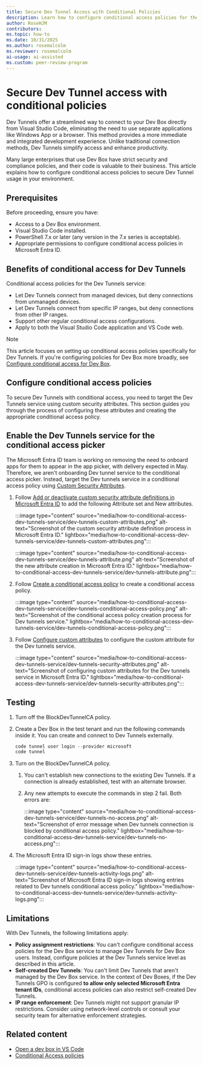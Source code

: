 ```yaml
---
title: Secure Dev Tunnel Access with Conditional Policies
description: Learn how to configure conditional access policies for the Dev Tunnels service in Microsoft Entra ID to secure remote development environments and restrict access based on device management and IP ranges.
author: RoseHJM
contributors:
ms.topic: how-to
ms.date: 10/31/2025
ms.author: rosemalcolm
ms.reviewer: rosemalcolm
ai-usage: ai-assisted
ms.custom: peer-review-program
---
```


# Secure Dev Tunnel access with conditional policies

Dev Tunnels offer a streamlined way to connect to your Dev Box directly from Visual Studio Code, eliminating the need to use separate applications like Windows App or a browser. This method provides a more immediate and integrated development experience. Unlike traditional connection methods, Dev Tunnels simplify access and enhance productivity. 

Many large enterprises that use Dev Box have strict security and compliance policies, and their code is valuable to their business. This article explains how to configure conditional access policies to secure Dev Tunnel usage in your environment.

## Prerequisites

Before proceeding, ensure you have:

- Access to a Dev Box environment.
- Visual Studio Code installed.
- PowerShell 7.x or later (any version in the 7.x series is acceptable).
- Appropriate permissions to configure conditional access policies in Microsoft Entra ID.

## Benefits of conditional access for Dev Tunnels

Conditional access policies for the Dev Tunnels service:

- Let Dev Tunnels connect from managed devices, but deny connections from unmanaged devices.
- Let Dev Tunnels connect from specific IP ranges, but deny connections from other IP ranges.
- Support other regular conditional access configurations.
- Apply to both the Visual Studio Code application and VS Code web.

> [!NOTE]
> This article focuses on setting up conditional access policies specifically for Dev Tunnels. If you're configuring policies for Dev Box more broadly, see [Configure conditional access for Dev Box](how-to-configure-intune-conditional-access-policies.md).

## Configure conditional access policies

To secure Dev Tunnels with conditional access, you need to target the Dev Tunnels service using custom security attributes. This section guides you through the process of configuring these attributes and creating the appropriate conditional access policy.

## Enable the Dev Tunnels service for the conditional access picker

The Microsoft Entra ID team is working on removing the need to onboard apps for them to appear in the app picker, with delivery expected in May. Therefore, we aren't onboarding Dev tunnel service to the conditional access picker. Instead, target the Dev tunnels service in a conditional access policy using [Custom Security Attributes](/entra/identity/conditional-access/concept-filter-for-applications).

1. Follow [Add or deactivate custom security attribute definitions in Microsoft Entra ID](/entra/fundamentals/custom-security-attributes-add?tabs=ms-powershell) to add the following Attribute set and New attributes.

   :::image type="content" source="media/how-to-conditional-access-dev-tunnels-service/dev-tunnels-custom-attributes.png" alt-text="Screenshot of the custom security attribute definition process in Microsoft Entra ID." lightbox="media/how-to-conditional-access-dev-tunnels-service/dev-tunnels-custom-attributes.png":::

   :::image type="content" source="media/how-to-conditional-access-dev-tunnels-service/dev-tunnels-attribute.png" alt-text="Screenshot of the new attribute creation in Microsoft Entra ID." lightbox="media/how-to-conditional-access-dev-tunnels-service/dev-tunnels-attribute.png":::

1. Follow [Create a conditional access policy](/entra/identity/conditional-access/concept-filter-for-applications#create-a-conditional-access-policy) to create a conditional access policy.

   :::image type="content" source="media/how-to-conditional-access-dev-tunnels-service/dev-tunnels-conditional-access-policy.png" alt-text="Screenshot of the conditional access policy creation process for Dev tunnels service." lightbox="media/how-to-conditional-access-dev-tunnels-service/dev-tunnels-conditional-access-policy.png":::

1. Follow [Configure custom attributes](/entra/identity/conditional-access/concept-filter-for-applications#configure-custom-attributes) to configure the custom attribute for the Dev tunnels service.

   :::image type="content" source="media/how-to-conditional-access-dev-tunnels-service/dev-tunnels-security-attributes.png" alt-text="Screenshot of configuring custom attributes for the Dev tunnels service in Microsoft Entra ID." lightbox="media/how-to-conditional-access-dev-tunnels-service/dev-tunnels-security-attributes.png":::

## Testing

1. Turn off the BlockDevTunnelCA policy.

1. Create a Dev Box in the test tenant and run the following commands inside it. You can create and connect to Dev Tunnels externally.

   ```powershell
   code tunnel user login --provider microsoft
   code tunnel
   ```

1. Turn on the BlockDevTunnelCA policy.

   1. You can't establish new connections to the existing Dev Tunnels. If a connection is already established, test with an alternate browser.

   1. Any new attempts to execute the commands in step 2 fail. Both errors are:

      :::image type="content" source="media/how-to-conditional-access-dev-tunnels-service/dev-tunnels-no-access.png" alt-text="Screenshot of error message when Dev tunnels connection is blocked by conditional access policy." lightbox="media/how-to-conditional-access-dev-tunnels-service/dev-tunnels-no-access.png":::

1. The Microsoft Entra ID sign-in logs show these entries.

   :::image type="content" source="media/how-to-conditional-access-dev-tunnels-service/dev-tunnels-activity-logs.png" alt-text="Screenshot of Microsoft Entra ID sign-in logs showing entries related to Dev tunnels conditional access policy." lightbox="media/how-to-conditional-access-dev-tunnels-service/dev-tunnels-activity-logs.png":::

## Limitations

With Dev Tunnels, the following limitations apply:

- **Policy assignment restrictions**: You can't configure conditional access policies for the Dev Box service to manage Dev Tunnels for Dev Box users. Instead, configure policies at the Dev Tunnels service level as described in this article.
- **Self-created Dev Tunnels**: You can't limit Dev Tunnels that aren't managed by the Dev Box service. In the context of Dev Boxes, if the Dev Tunnels GPO is configured **to allow only selected Microsoft Entra tenant IDs**, conditional access policies can also restrict self-created Dev Tunnels.
- **IP range enforcement**: Dev Tunnels might not support granular IP restrictions. Consider using network-level controls or consult your security team for alternative enforcement strategies.

## Related content
- [Open a dev box in VS Code](how-to-set-up-dev-tunnels.md)
- [Conditional Access policies](/entra/identity/conditional-access/concept-conditional-access-policies)